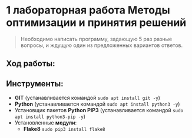 # 1 лабораторная работа Методы оптимизации и принятия решений

> Необходимо написать программу, задающую 5 раз разные вопросы, и ждущую один из предложенных вариантов ответов.

## Ход работы:


## Инструменты:
- **GIT** (устанавливается командой `sudo apt install git -y`)
- **Python** (устанавливается командой `sudo apt install python3 -y`)
- Установщик пакетов **Python PIP3** (устанавливается командой `sudo apt install python3-pip -y`)
- Установленные **модули**:
	+ **Flake8** `sudo pip3 install flake8`
